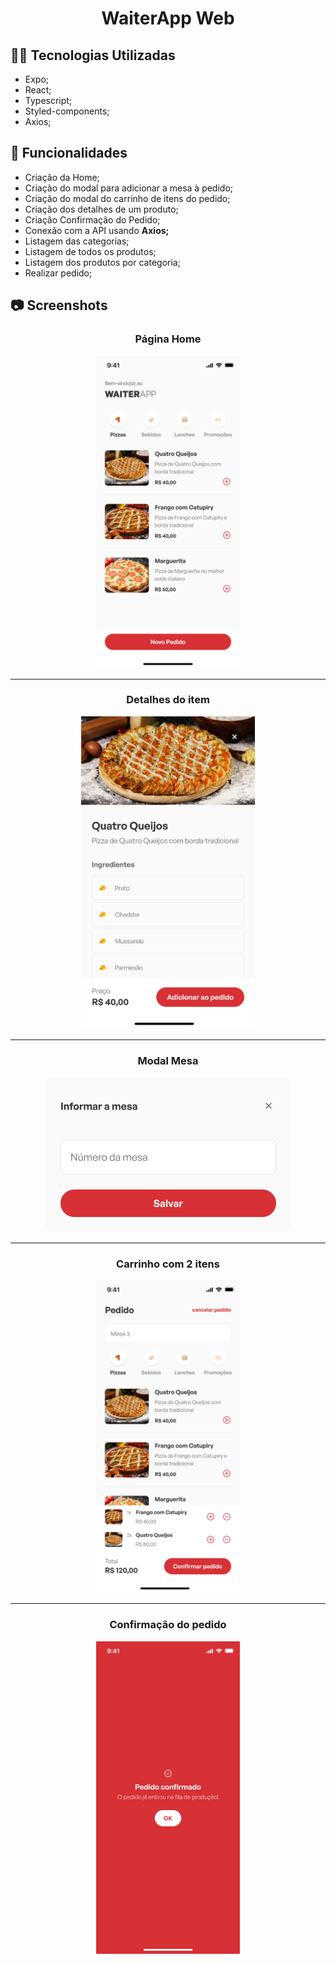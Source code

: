 <h1 align="center"> WaiterApp Web</h1>

## :man_technologist: Tecnologias Utilizadas

- Expo;
- React;
- Typescript;
- Styled-components;
- Axios;


## :dart: Funcionalidades

- Criação da Home;
- Criação do modal para adicionar a mesa à pedido;
- Criação do modal do carrinho de itens do pedido;
- Criação dos detalhes de um produto;
- Criação Confirmação do Pedido;
- Conexão com a API usando **Axios;**
- Listagem das categorias;
- Listagem de todos os produtos;
- Listagem dos produtos por categoria;
- Realizar pedido;

## :camera: Screenshots

<div align="center">
  <div>
    <h3>Página Home</h3>
    <img src="../.github/mobile/home-mobile.png" alt="" height="500px">
  </div>
  <hr>
  <div>
    <h3>Detalhes do item</h3>
    <img src="../.github/mobile/detalhes.png" alt="" height="500px">
  </div>
  <hr>

  <div>
    <h3>Modal Mesa</h3>
    <img src="../.github/mobile/modal-mesa.png" alt="" >
  </div>
  <hr>

  <div>
    <h3>Carrinho com 2 itens</h3>
    <img src="../.github/mobile/carrinho.png" alt="" height="500px">
  </div>
  <hr>

  <div>
    <h3>Confirmação do pedido</h3>
    <img src="../.github/mobile/confirma-pedido.png" alt="" height="500px">
  </div>
</div>
